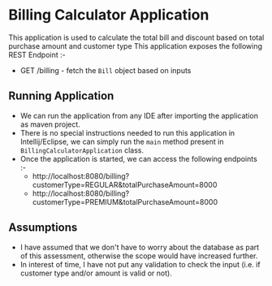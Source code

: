# Billing Calculator Application

This application is used to calculate the total bill and discount based on
total purchase amount and customer type
This application exposes the following REST Endpoint :-
* GET /billing - fetch the <code>Bill</code> object based on inputs

## Running Application
* We can run the application from any IDE after importing the application as maven project.
* There is no special instructions needed to run this application in Intellij/Eclipse, we can simply run the `main` method present in `BillingCalculatorApplication` class.
* Once the application is started, we can access the following endpoints :-
  * http://localhost:8080/billing?customerType=REGULAR&totalPurchaseAmount=8000
  * http://localhost:8080/billing?customerType=PREMIUM&totalPurchaseAmount=8000

## Assumptions
* I have assumed that we don't have to worry about the database as part of this assessment, otherwise the scope would have increased further.
* In interest of time, I have not put any validation to check the input (i.e. if customer type and/or amount is valid or not).